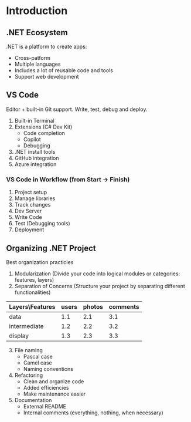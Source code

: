 # Introduction

## .NET Ecosystem
.NET is a platform to create apps:
- Cross-patform
- Multiple languages
- Includes a lot of reusable code and tools
- Support web development

## VS Code 
Editor + built-in Git support. Write, test, debug and deploy.
1. Built-in Terminal
2. Extensions (C# Dev Kit)
    - Code completion
    - Copilot
    - Debugging
3. .NET install tools
4. GitHub integration 
5. Azure integration

### VS Code in Workflow (from Start -> Finish)
1. Project setup
2. Manage libraries
3. Track changes
4. Dev Server
5. Write Code
6. Test (Debugging tools)
7. Deployment

## Organizing .NET Project
Best organization practicies
1. Modularization (Divide your code into logical modules or categories: features, layers)
2. Separation of Concerns (Structure your project by separating different functionalities)

| Layers\Features | users | photos | comments |
|-----------------|-------|--------|----------|
| data            | 1.1   | 2.1    | 3.1      |
| intermediate    | 1.2   | 2.2    | 3.2      |
| display         | 1.3   | 2.3    | 3.3      |

3. File naming
    - Pascal case
    - Camel case
    - Naming conventions
4. Refactoring
    - Clean and organize code
    - Added efficiencies
    - Make maintenance easier
5. Documentation
    - External README
    - Internal comments (everything, nothing, when necessary)
